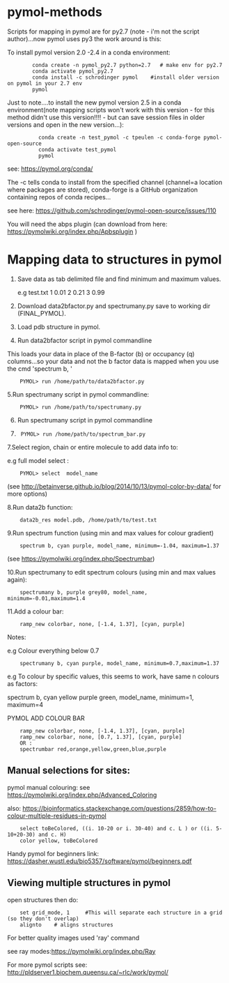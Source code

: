 # pymol-methods


Scripts for mapping in pymol are for py2.7 (note - i'm not the script author)...now pymol uses py3 the work around is this:

To install pymol version 2.0 -2.4 in a conda environment:

            conda create -n pymol_py2.7 python=2.7   # make env for py2.7 
            conda activate pymol_py2.7
            conda install -c schrodinger pymol    #install older version on pymol in your 2.7 env 
            pymol


Just to note....to install the new pymol version 2.5 in a conda environment(note mapping scripts won't work with this version - for this method didn't use this version!!!! - but can save session files in older versions and open in the new version...):

              conda create -n test_pymol -c tpeulen -c conda-forge pymol-open-source
              conda activate test_pymol
              pymol 

see: https://pymol.org/conda/


The -c tells conda to install from the specified channel (channel=a location where packages are stored), conda-forge is a GitHub organization containing repos of conda recipes...

see here: https://github.com/schrodinger/pymol-open-source/issues/110



You will need the abps plugin (can download from here: https://pymolwiki.org/index.php/Apbsplugin )



# Mapping data to structures in pymol 

1. Save data as tab delimited file and find minimum and maximum values.

    e.g test.txt
    1   0.01
    2   0.21
    3   0.99

2. Download  data2bfactor.py and spectrumany.py save to working dir (FINAL_PYMOL).

3. Load pdb structure in pymol.

4. Run data2bfactor script in pymol commandline 

This loads your data in place of the B-factor (b) or occupancy (q) columns...so your data and not the b factor data is mapped when you use the cmd 'spectrum b, '

        PYMOL> run /home/path/to/data2bfactor.py

5.Run spectrumany script in pymol commandline:

        PYMOL> run /home/path/to/spectrumany.py
      
6. Run spectrumany script in pymol commandline
7. 
        PYMOL> run /home/path/to/spectrum_bar.py

7.Select region, chain or entire molecule to add data info to:

e.g full model select : 

        PYMOL> select  model_name

(see http://betainverse.github.io/blog/2014/10/13/pymol-color-by-data/  for more options)

8.Run data2b function:

        data2b_res model.pdb, /home/path/to/test.txt

9.Run spectrum function (using min and max values for colour gradient)

        spectrum b, cyan purple, model_name, minimum=-1.04, maximum=1.37
        
(see https://pymolwiki.org/index.php/Spectrumbar)


10.Run spectrumany to edit spectrum colours (using min and max values again):

        spectrumany b, purple grey80, model_name, minimum=-0.01,maximum=1.4

11.Add a colour bar:

        ramp_new colorbar, none, [-1.4, 1.37], [cyan, purple]

Notes:

e.g Colour everything below 0.7  

        spectrumany b, cyan purple, model_name, minimum=0.7,maximum=1.37

e.g To colour by specific values, this seems to work, have same n colours as factors:

spectrum b, cyan yellow purple green, model_name, minimum=1, maximum=4


PYMOL ADD COLOUR BAR

        ramp_new colorbar, none, [-1.4, 1.37], [cyan, purple]
        ramp_new colorbar, none, [0.7, 1.37], [cyan, purple]
        OR :
        spectrumbar red,orange,yellow,green,blue,purple


## Manual selections for sites: 

pymol manual colouring:
see https://pymolwiki.org/index.php/Advanced_Coloring

also: https://bioinformatics.stackexchange.com/questions/2859/how-to-colour-multiple-residues-in-pymol

        select toBeColored, ((i. 10-20 or i. 30-40) and c. L ) or ((i. 5-10+20-30) and c. H)
        color yellow, toBeColored
        
Handy pymol for beginners link: https://dasher.wustl.edu/bio5357/software/pymol/beginners.pdf 
        


## Viewing multiple structures in pymol

open structures then do:

        set grid_mode, 1     #This will separate each structure in a grid (so they don't overlap) 
        alignto    # aligns structures 


For better quality images used 'ray' command

see ray modes:https://pymolwiki.org/index.php/Ray 


For more pymol scripts see: http://pldserver1.biochem.queensu.ca/~rlc/work/pymol/ 





